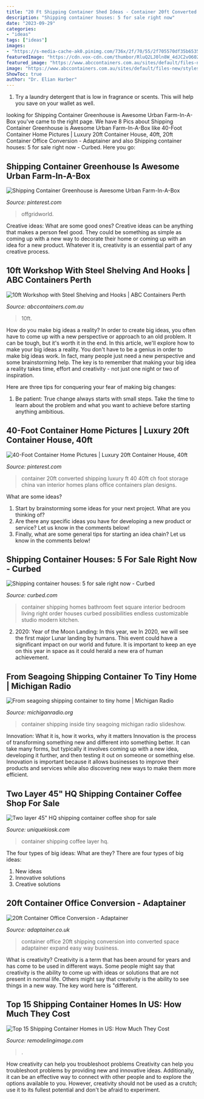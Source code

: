 ```yaml
---
title: "20 Ft Shipping Container Shed Ideas - Container 20ft Converted Shipping Luxury Ft 40 40ft Ch Foot Storage China Van Interior Homes Plans Office Containers Plan Designs"
description: "Shipping container houses: 5 for sale right now"
date: "2023-09-29"
categories:
- "ideas"
tags: ["ideas"]
images:
- "https://s-media-cache-ak0.pinimg.com/736x/2f/70/55/2f705570df35b6535073fb5918eaf0f3.jpg"
featuredImage: "https://cdn.vox-cdn.com/thumbor/RluQ2LJ0ln8W_4dJC2vO6021tQE=/0x0:1226x517/1200x0/filters:focal(0x0:1226x517):no_upscale()/cdn.vox-cdn.com/uploads/chorus_asset/file/11514111/image017.jpg"
featured_image: "https://www.abccontainers.com.au/sites/default/files-new/styles/full_screen/public/005_13.JPG?itok=8isgd8jq"
image: "https://www.abccontainers.com.au/sites/default/files-new/styles/full_screen/public/005_13.JPG?itok=8isgd8jq"
ShowToc: true
author: "Dr. Elian Harber"
---
```



1. Try a laundry detergent that is low in fragrance or scents. This will help you save on your wallet as well.

	

		
looking for Shipping Container Greenhouse is Awesome Urban Farm-In-A-Box you've came to the right page. We have 8 Pics about Shipping Container Greenhouse is Awesome Urban Farm-In-A-Box like 40-Foot Container Home Pictures | Luxury 20ft Container House, 40ft, 20ft Container Office Conversion - Adaptainer and also Shipping container houses: 5 for sale right now - Curbed. Here you go:
		
    
## Shipping Container Greenhouse Is Awesome Urban Farm-In-A-Box

<img loading=lazy src="https://i.pinimg.com/736x/5b/de/2a/5bde2abe9fb072249b1cf40a9086c6c9.jpg" onerror="this.onerror=null;this.src='https://tse1.mm.bing.net/th?id=OIP.vm7NOp3mvaqHRREjGP5yJAHaE8&amp;pid=15.1';" alt="Shipping Container Greenhouse is Awesome Urban Farm-In-A-Box">

_Source: pinterest.com_

>offgridworld. 

	

Creative ideas: What are some good ones?
Creative ideas can be anything that makes a person feel good. They could be something as simple as coming up with a new way to decorate their home or coming up with an idea for a new product. Whatever it is, creativity is an essential part of any creative process.

    
## 10ft Workshop With Steel Shelving And Hooks | ABC Containers Perth

<img loading=lazy src="https://www.abccontainers.com.au/sites/default/files-new/styles/full_screen/public/005_13.JPG?itok=8isgd8jq" onerror="this.onerror=null;this.src='https://tse4.mm.bing.net/th?id=OIP.aV5J9ff96bo_UQnQ1M-7jQHaFj&amp;pid=15.1';" alt="10ft Workshop with Steel Shelving and Hooks | ABC Containers Perth">

_Source: abccontainers.com.au_

>10ft. 

	

How do you make big ideas a reality?
In order to create big ideas, you often have to come up with a new perspective or approach to an old problem. It can be tough, but it's worth it in the end. In this article, we'll explore how to make your big ideas a reality.
You don't have to be a genius in order to make big ideas work. In fact, many people just need a new perspective and some brainstorming help. The key is to remember that making your big idea a reality takes time, effort and creativity - not just one night or two of inspiration.

Here are three tips for conquering your fear of making big changes: 
1) Be patient: True change always starts with small steps. Take the time to learn about the problem and what you want to achieve before starting anything ambitious.

    
## 40-Foot Container Home Pictures | Luxury 20ft Container House, 40ft

<img loading=lazy src="https://s-media-cache-ak0.pinimg.com/736x/2f/70/55/2f705570df35b6535073fb5918eaf0f3.jpg" onerror="this.onerror=null;this.src='https://tse3.mm.bing.net/th?id=OIP.evhFnY1flnNHWjJh8A_F5gHaDq&amp;pid=15.1';" alt="40-Foot Container Home Pictures | Luxury 20ft Container House, 40ft">

_Source: pinterest.com_

>container 20ft converted shipping luxury ft 40 40ft ch foot storage china van interior homes plans office containers plan designs. 

	

What are some ideas?
1. Start by brainstorming some ideas for your next project. What are you thinking of?
2. Are there any specific ideas you have for developing a new product or service? Let us know in the comments below!
3. Finally, what are some general tips for starting an idea chain? Let us know in the comments below!

    
## Shipping Container Houses: 5 For Sale Right Now - Curbed

<img loading=lazy src="https://cdn.vox-cdn.com/thumbor/RluQ2LJ0ln8W_4dJC2vO6021tQE=/0x0:1226x517/1200x0/filters:focal(0x0:1226x517):no_upscale()/cdn.vox-cdn.com/uploads/chorus_asset/file/11514111/image017.jpg" onerror="this.onerror=null;this.src='https://tse3.mm.bing.net/th?id=OIP.Z4r1uJ4wU4a2kK2c1LIcfwHaDH&amp;pid=15.1';" alt="Shipping container houses: 5 for sale right now - Curbed">

_Source: curbed.com_

>container shipping homes bathroom feet square interior bedroom living right order houses curbed possibilities endless customizable studio modern kitchen. 

	

2) 2020: Year of the Moon Landing: In this year, we
In 2020, we will see the first major Lunar landing by humans. This event could have a significant impact on our world and future. It is important to keep an eye on this year in space as it could herald a new era of human achievement.

    
## From Seagoing Shipping Container To Tiny Home | Michigan Radio

<img loading=lazy src="http://mediad.publicbroadcasting.net/p/michigan/files/styles/x_large/public/201404/GM_SHIPPINGCONTAINER.jpg" onerror="this.onerror=null;this.src='https://tse4.mm.bing.net/th?id=OIP.MVoVTjuOAjQqzKM9eWeligHaE8&amp;pid=15.1';" alt="From seagoing shipping container to tiny home | Michigan Radio">

_Source: michiganradio.org_

>container shipping inside tiny seagoing michigan radio slideshow. 

	

Innovation: What it is, how it works, why it matters
Innovation is the process of transforming something new and different into something better. It can take many forms, but typically it involves coming up with a new idea, developing it further, and then testing it out on someone or something else. Innovation is important because it allows businesses to improve their products and services while also discovering new ways to make them more efficient.

    
## Two Layer 45&quot; HQ Shipping Container Coffee Shop For Sale

<img loading=lazy src="https://uniquekiosk.com/wp-content/uploads/2019/02/5.jpg" onerror="this.onerror=null;this.src='https://tse2.mm.bing.net/th?id=OIP.CTnnFyQ3kZ-36iOpZCyVCgHaFj&amp;pid=15.1';" alt="Two layer 45&quot; HQ shipping container coffee shop for sale">

_Source: uniquekiosk.com_

>container shipping coffee layer hq. 

	

The four types of big ideas: What are they?
There are four types of big ideas: 
1. New ideas 
2. Innovative solutions 
3. Creative solutions 

    
## 20ft Container Office Conversion - Adaptainer

<img loading=lazy src="http://adaptainer.co.uk/wp-content/gallery/20ft-shipping-container-office-conversion/20ft-shipping-container-office.jpg" onerror="this.onerror=null;this.src='https://tse1.mm.bing.net/th?id=OIP.qGXXs4RTHQDvVMJH86YxswHaFj&amp;pid=15.1';" alt="20ft Container Office Conversion - Adaptainer">

_Source: adaptainer.co.uk_

>container office 20ft shipping conversion into converted space adaptainer expand easy way business. 

	

What is creativity?
Creativity is a term that has been around for years and has come to be used in different ways. Some people might say that creativity is the ability to come up with ideas or solutions that are not present in normal life. Others might say that creativity is the ability to see things in a new way. The key word here is "different.

    
## Top 15 Shipping Container Homes In US: How Much They Cost

<img loading=lazy src="https://www.remodelingimage.com/wp-content/uploads/2016/08/small-shipping-container-house.jpg" onerror="this.onerror=null;this.src='https://tse3.mm.bing.net/th?id=OIP.NcSwNoYiN3Z1oBZC3eFMGwHaE_&amp;pid=15.1';" alt="Top 15 Shipping Container Homes in US: How Much They Cost">

_Source: remodelingimage.com_

>. 

	

How creativity can help you troubleshoot problems
Creativity can help you troubleshoot problems by providing new and innovative ideas. Additionally, it can be an effective way to connect with other people and to explore the options available to you. However, creativity should not be used as a crutch; use it to its fullest potential and don't be afraid to experiment.

